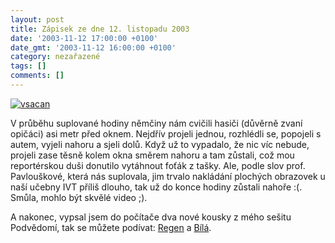 ```yaml
---
layout: post
title: Zápisek ze dne 12. listopadu 2003
date: '2003-11-12 17:00:00 +0100'
date_gmt: '2003-11-12 16:00:00 +0100'
category: nezařazené
tags: []
comments: []
---
```

<div >  <a href="%base_url%/assets/old-images/vsacan2.jpg"><img alt="vsacan" src="%base_url%/assets/old-images/vsacan2.jpg"></a>  </div>
<p>V průběhu suplované hodiny němčiny nám cvičili hasiči (důvěrně zvaní opičáci) asi metr  před oknem. Nejdřív projeli jednou, rozhlédli se, popojeli s autem, vyjeli nahoru a sjeli dolů.  Když už to vypadalo, že nic víc nebude, projeli zase těsně kolem okna směrem nahoru a tam zůstali,  což mou reportérskou duši donutilo vytáhnout foťák z tašky. Ale, podle slov prof. Pavlouškové, která nás  suplovala, jim trvalo nakládání plochých obrazovek u naší učebny IVT příliš dlouho, tak už do konce  hodiny zůstali nahoře :(. Smůla, mohlo být skvělé video ;).</p>
<p>A nakonec, vypsal jsem do počítače dva nové kousky z mého sešitu Podvědomí, tak se můžete podívat:  <a href="art.php?a=regen.htm">Regen</a> a <a href="art.php?a=bila.htm">Bílá</a>.</p>
